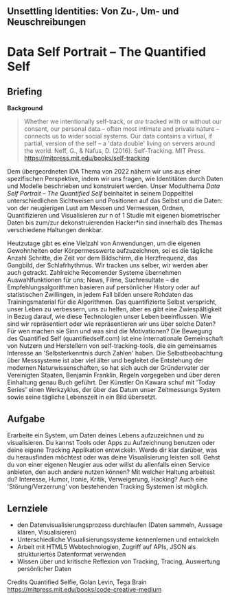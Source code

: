 ## Unsettling Identities: Von Zu-, Um- und Neuschreibungen

# Data Self Portrait – The Quantified Self

## Briefing
**Background**
> Whether we intentionally self-track, or <i>are </i> tracked with or without our consent, our personal data – often most intimate and private nature – connects us to wider social systems. Our data contains a virtual, if partial, version of the self – a 'data double' living on servers around the world.
Neff, G., & Nafus, D. (2016). Self-Tracking. MIT Press. https://mitpress.mit.edu/books/self-tracking


Dem übergeordneten IDA Thema von 2022 nähern wir uns aus einer spezifischen Perspektive, indem wir uns fragen, wie Identitäten durch Daten und Modelle beschrieben und konstruiert werden. Unser Modulthema <i>Data Self Portrait – The Quantified Self</i> beinhaltet in seinem Doppeltitel unterschiedlichen Sichtweisen und Positionen auf das Selbst und die Daten: von der neugierigen Lust am Messen und Vermessen, Ordnen, Quantifizieren und Visualisieren zur n of 1 Studie mit eigenen biometrischer Daten bis zum/zur dekonstruierenden Hacker*in sind innerhalb des Themas verschiedene Haltungen denkbar. 

Heutzutage gibt es eine Vielzahl von Anwendungen, um die eigenen Gewohnheiten oder Körpermesswerte aufzuzeichnen, sei es die tägliche Anzahl Schritte, die Zeit vor dem Bildschirm, die Herzfrequenz, das Gangbild, der Schlafrhythmus. Wir tracken uns selber, wir werden aber auch getrackt. Zahlreiche Recomender Systeme übernehmen Auswahlfunktionen für uns; News, Filme, Suchresultate – die Empfehlungsalgorithmen basieren auf persönlicher History oder auf statistischen Zwillingen, in jedem Fall bilden unsere Rohdaten das Trainingsmaterial für die Algorithmen. Das quantifizierte Selbst verspricht, unser Leben zu verbessern, uns zu helfen, aber es gibt eine Zwiespältigkeit in Bezug darauf, wie diese Technologien unser Leben beeinflussen. Wie sind wir repräsentiert oder wie repräsentieren wir uns über solche Daten? Für wen machen sie Sinn und was sind die Motivationen? Die Bewegung des Quantified Self (quantifiedself.com) ist eine internationale Gemeinschaft von Nutzern und Herstellern von self-tracking-tools, die ein gemeinsames Interesse an 'Selbsterkenntnis durch Zahlen' haben. Die Selbstbeobachtung über Messsysteme ist aber viel älter und begleitet die Entstehung der modernen Naturwissenschaften, so hat sich auch der Gründervater der Vereinigten Staaten, Benjamin Franklin, Regeln vorgegeben und über deren Einhaltung genau Buch geführt. Der Künstler On Kawara schuf mit 'Today Series' einen Werkzyklus, der über das Datum unser Zeitmessungs System sowie seine tägliche Lebenszeit in ein Bild übersetzt. 



## Aufgabe
Erarbeite ein System, um Daten deines Lebens aufzuzeichnen und zu visualisieren. Du kannst Tools oder Apps zu Aufzeichnung benutzen oder deine eigene Tracking Applikation entwickeln. Werde dir klar darüber, was du herausfinden möchtest oder was deine Visualisierung leisten soll. Gehst du von einer eigenen Neugier aus oder willst du allenfalls einen Service anbieten, den auch andere nutzen können? Mit welcher Haltung arbeitest du? Interesse, Humor, Ironie, Kritik, Verweigerung, Hacking? 
Auch eine 'Störung/Verzerrung' von bestehenden Tracking Systemen ist möglich. 

## Lernziele 
* den Datenvisualisierungsprozess durchlaufen (Daten sammeln, Aussage klären, Visualisieren)
* Unterschiedliche Visualisierungssysteme kennenlernen und entwickeln
* Arbeit mit HTML5 Webtechnologien, Zugriff auf APIs, JSON als strukturiertes Datenformat verwenden
* Wissen über und kritische Reflexion von Tracking, Tracing, Auswertung persönlicher Daten

Credits Quantified Selfie, Golan Levin, Tega Brain
https://mitpress.mit.edu/books/code-creative-medium
